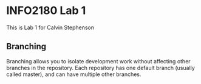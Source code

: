 # INFO2180 Lab 1
This is Lab 1 for Calvin Stephenson
## Branching
Branching allows you to isolate development work without
affecting other branches in the repository. Each repository
has one default branch (usually called master), and can have
multiple other branches.
